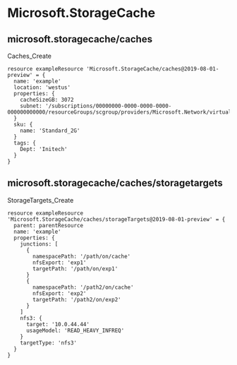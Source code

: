 # Microsoft.StorageCache

## microsoft.storagecache/caches

Caches_Create
```bicep
resource exampleResource 'Microsoft.StorageCache/caches@2019-08-01-preview' = {
  name: 'example'
  location: 'westus'
  properties: {
    cacheSizeGB: 3072
    subnet: '/subscriptions/00000000-0000-0000-0000-000000000000/resourceGroups/scgroup/providers/Microsoft.Network/virtualNetworks/scvnet/subnets/sub1'
  }
  sku: {
    name: 'Standard_2G'
  }
  tags: {
    Dept: 'Initech'
  }
}
```

## microsoft.storagecache/caches/storagetargets

StorageTargets_Create
```bicep
resource exampleResource 'Microsoft.StorageCache/caches/storageTargets@2019-08-01-preview' = {
  parent: parentResource 
  name: 'example'
  properties: {
    junctions: [
      {
        namespacePath: '/path/on/cache'
        nfsExport: 'exp1'
        targetPath: '/path/on/exp1'
      }
      {
        namespacePath: '/path2/on/cache'
        nfsExport: 'exp2'
        targetPath: '/path2/on/exp2'
      }
    ]
    nfs3: {
      target: '10.0.44.44'
      usageModel: 'READ_HEAVY_INFREQ'
    }
    targetType: 'nfs3'
  }
}
```
